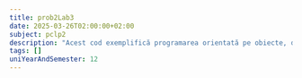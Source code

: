 ```yaml
---
title: prob2Lab3
date: 2025-03-26T02:00:00+02:00
subject: pclp2
description: "Acest cod exemplifică programarea orientată pe obiecte, definind clasa `Cerc` cu încapsularea razei. Oferă metode pentru calculul lungimii și ariei cercului, aplicând formule matematice specifice."
tags: []
uniYearAndSemester: 12
---
```



